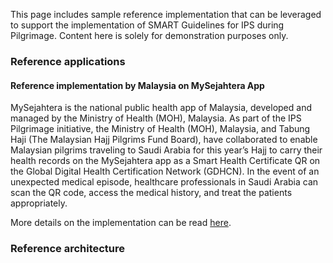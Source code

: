 This page includes sample reference implementation that can be leveraged to support the implementation of SMART Guidelines for IPS during Pilgrimage. Content here is solely for demonstration purposes only.


### Reference applications

#### Reference implementation by Malaysia on MySejahtera App
MySejahtera is the national public health app of Malaysia, developed and managed by the Ministry of Health (MOH), Malaysia. As part of the IPS Pilgrimage initiative, the Ministry of Health (MOH), Malaysia, and Tabung Haji (The Malaysian Hajj Pilgrims Fund Board), have collaborated to enable Malaysian pilgrims traveling to Saudi Arabia for this year’s Hajj to carry their health records on the MySejahtera app as a Smart Health Certificate QR on the Global Digital Health Certification Network (GDHCN). In the event of an unexpected medical episode, healthcare professionals in Saudi Arabia can scan the QR code, access the medical history, and treat the patients appropriately. 


More details on the implementation can be read <a href="reference-implementations-malaysia.html">here</a>. 

### Reference architecture
